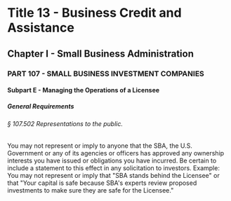 
# Title 13 - Business Credit and Assistance
## Chapter I - Small Business Administration
### PART 107 - SMALL BUSINESS INVESTMENT COMPANIES
#### Subpart E - Managing the Operations of a Licensee
##### General Requirements
###### § 107.502 Representations to the public.

You may not represent or imply to anyone that the SBA, the U.S. Government or any of its agencies or officers has approved any ownership interests you have issued or obligations you have incurred. Be certain to include a statement to this effect in any solicitation to investors. Example: You may not represent or imply that "SBA stands behind the Licensee" or that "Your capital is safe because SBA's experts review proposed investments to make sure they are safe for the Licensee."
